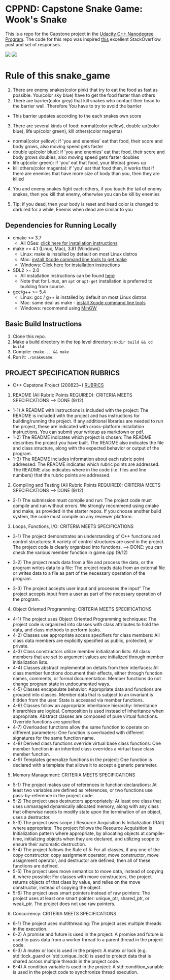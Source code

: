 # CPPND: Capstone Snake Game: Wook's Snake

This is a repo for the Capstone project in the [Udacity C++ Nanodegree Program](https://www.udacity.com/course/c-plus-plus-nanodegree--nd213). The code for this repo was inspired [this](https://codereview.stackexchange.com/questions/212296/snake-game-in-c-with-sdl) excellent StackOverflow post and set of responses.

<img src="wooks.bmp"/>
<img src="snake_game.gif"/>

# Rule of this snake_game

1. There are enemy snakes(color pink) that try to eat the food as fast as possible. You(color sky blue) have to get the food faster than others
2. There are barrier(color grey) that kill snakes who contact their head to the barrier wall. Therefore You have to try to avoid the barrier

- This barrier updates according to the each snakes own score

3. There are several kinds of food: normal(color yellow), double up(color blue), life up(color green), kill others(color magenta)

- normal(color yellow): if 'you and enemies' eat that food, their score and body grows, also moving speed gets faster
- double up(color blue): if 'you and enemies' eat that food, their score and body grows doubles, also moving speed gets faster doubles
- life up(color green): if 'you' eat that food, your life(ea) grows up
- kill others(color magenta): if 'you' eat that food then, it works that if there are enemies that have more size of body than you, then they are killed

4. You and enemy snakes fight each others, if you touch the tail of enemy snakes, then you kill that enemy, otherwise you can be kill by enemies

5. Tip: if you dead, then your body is reset and head color is changed to dark red for a while, Enemis when dead are similar to you

## Dependencies for Running Locally

- cmake >= 3.7
  - All OSes: [click here for installation instructions](https://cmake.org/install/)
- make >= 4.1 (Linux, Mac), 3.81 (Windows)
  - Linux: make is installed by default on most Linux distros
  - Mac: [install Xcode command line tools to get make](https://developer.apple.com/xcode/features/)
  - Windows: [Click here for installation instructions](http://gnuwin32.sourceforge.net/packages/make.htm)
- SDL2 >= 2.0
  - All installation instructions can be found [here](https://wiki.libsdl.org/Installation)
  - Note that for Linux, an `apt` or `apt-get` installation is preferred to building from source.
- gcc/g++ >= 5.4
  - Linux: gcc / g++ is installed by default on most Linux distros
  - Mac: same deal as make - [install Xcode command line tools](https://developer.apple.com/xcode/features/)
  - Windows: recommend using [MinGW](http://www.mingw.org/)

## Basic Build Instructions

1. Clone this repo.
2. Make a build directory in the top level directory: `mkdir build && cd build`
3. Compile: `cmake .. && make`
4. Run it: `./SnakeGame`.

## PROJECT SPECIFICATION RUBRICS

- C++ Capstone Project (200823~) [RUBRICS](https://review.udacity.com/#!/rubrics/2533/view)

1. README (All Rubric Points REQUIRED): CRITERIA MEETS SPECIFICATIONS --> DONE (9/12)

- 1-1) A README with instructions is included with the project:
  The README is included with the project and has instructions for building/running the project.
  If any additional libraries are needed to run the project, these are indicated with cross-platform installation instructions.
  You can submit your writeup as markdown or pdf.
- 1-2) The README indicates which project is chosen:
  The README describes the project you have built.
  The README also indicates the file and class structure, along with the expected behavior or output of the program.
- 1-3) The README includes information about each rubric point addressed:
  The README indicates which rubric points are addressed. The README also indicates where in the code (i.e. files and line numbers) that the rubric points are addressed.

2. Compiling and Testing (All Rubric Points REQUIRED): CRITERIA MEETS SPECIFICATIONS --> DONE (9/12)

- 2-1) The submission must compile and run:
  The project code must compile and run without errors.
  We strongly recommend using cmake and make, as provided in the starter repos. If you choose another build system, the code must compile on any reviewer platform.

3. Loops, Functions, I/O: CRITERIA MEETS SPECIFICATIONS

- 3-1) The project demonstrates an understanding of C++ functions and control structures:
  A variety of control structures are used in the project.
  The project code is clearly organized into functions.
  --> DONE: you can check the various member function in game.cpp (9/12)

- 3-2) The project reads data from a file and process the data, or the program writes data to a file:
  The project reads data from an external file or writes data to a file as part of the necessary operation of the program.

- 3-3) The project accepts user input and processes the input"
  The project accepts input from a user as part of the necessary operation of the program.

4. Object Oriented Programming: CRITERIA MEETS SPECIFICATIONS

- 4-1) The project uses Object Oriented Programming techniques:
  The project code is organized into classes with class attributes to hold the data, and class methods to perform tasks.
- 4-2) Classes use appropriate access specifiers for class members:
  All class data members are explicitly specified as public, protected, or private.
- 4-3) Class constructors utilize member initialization lists:
  All class members that are set to argument values are initialized through member initialization lists.
- 4-4) Classes abstract implementation details from their interfaces:
  All class member functions document their effects, either through function names, comments, or formal documentation. Member functions do not change program state in undocumented ways.
- 4-5) Classes encapsulate behavior:
  Appropriate data and functions are grouped into classes. Member data that is subject to an invariant is hidden from the user. State is accessed via member functions.
- 4-6) Classes follow an appropriate inheritance hierarchy:
  Inheritance hierarchies are logical. Composition is used instead of inheritance when appropriate. Abstract classes are composed of pure virtual functions. Override functions are specified.
- 4-7) Overloaded functions allow the same function to operate on different parameters:
  One function is overloaded with different signatures for the same function name.
- 4-8) Derived class functions override virtual base class functions:
  One member function in an inherited class overrides a virtual base class member function.
- 4-9) Templates generalize functions in the project:
  One function is declared with a template that allows it to accept a generic parameter.

5. Memory Management: CRITERIA MEETS SPECIFICATIONS

- 5-1) The project makes use of references in function declarations:
  At least two variables are defined as references, or two functions use pass-by-reference in the project code.
- 5-2) The project uses destructors appropriately:
  At least one class that uses unmanaged dynamically allocated memory, along with any class that otherwise needs to modify state upon the termination of an object, uses a destructor.
- 5-3) The project uses scope / Resource Acquisition Is Initialization (RAII) where appropriate:
  The project follows the Resource Acquisition Is Initialization pattern where appropriate, by allocating objects at compile-time, initializing objects when they are declared, and utilizing scope to ensure their automatic destruction.
- 5-4) The project follows the Rule of 5:
  For all classes, if any one of the copy constructor, copy assignment operator, move constructor, move assignment operator, and destructor are defined, then all of these functions are defined.
- 5-5) The project uses move semantics to move data, instead of copying it, where possible:
  For classes with move constructors, the project returns objects of that class by value, and relies on the move constructor, instead of copying the object.
- 5-6) The project uses smart pointers instead of raw pointers:
  The project uses at least one smart pointer: unique_ptr, shared_ptr, or weak_ptr. The project does not use raw pointers.

6. Concurrency: CRITERIA MEETS SPECIFICATIONS

- 6-1) The project uses multithreading:
  The project uses multiple threads in the execution.
- 6-2) A promise and future is used in the project:
  A promise and future is used to pass data from a worker thread to a parent thread in the project code.
- 6-3) A mutex or lock is used in the project:
  A mutex or lock (e.g. std::lock_guard or `std::unique_lock) is used to protect data that is shared across multiple threads in the project code.
- 6-4) A condition variable is used in the project:
  A std::condition_variable is used in the project code to synchronize thread execution.
